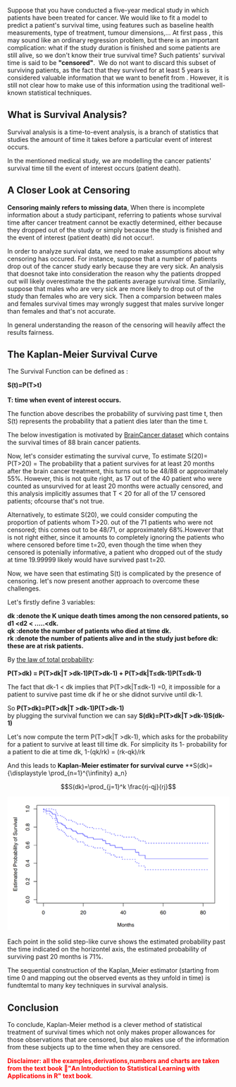 Suppose that you have conducted a five-year medical study in which patients have been treated for cancer. We would like to fit a model to predict a patient's survival time, using features such as baseline health measurements, type of treatment, tumour dimensions,... At first pass , this may sound like an ordinary regression problem, but there is an important complication: what if the study duration is finished and some patients are still alive, so we don't know their true survival time? Such patients' survival time is said to be **"censored"**. 
We do not want to discard this subset of surviving patients, as the fact that they survived for at least 5 years is considered valuable information that we want to benefit from . However, it is still not clear how to make use of this information using the traditional well-known statistical techniques.

## What is Survival Analysis?

Survival analysis is a time-to-event analysis, is a branch of statistics that studies the amount of time it takes before a particular event of interest occurs.

In the mentioned medical study, we are modelling the cancer patients' survival time till the event of interest occurs (patient death).

## A Closer Look at Censoring

**Censoring mainly refers to missing data**, When there is incomplete information about a study participant, referring to patients whose survival time after cancer treatment cannot be exactly determined, either because they dropped out of the study or simply because the study is finished and the event of interest (patient death) did not occur!.

In order to analyze survival data, we need to make assumptions about why censoring has occured. For instance, suppose that a number of patients drop out of the cancer study early because they are very sick. An analysis that doesnot take into consideration the reason why the patients dropped out will likely overestimate the the patients average survival time. Similarily, suppose that males who are very sick are more likely to drop out of the study than females who are very sick. Then a comparsion between males and females survival times may wrongly suggest that males survive longer than females and that's not accurate.

In general understanding the reason of the censoring will heavily affect the results fairness.

## The Kaplan-Meier Survival Curve

The Survival Function can be defined as :

**S(t)=P(T>t)** <br>                                                    
**T: time when event of interest occurs.**<br>

The function above describes the probability of surviving past time t, then S(t) represents the probability that a patient dies later than the time t.



The below investigation is motivated by [BrainCancer dataset](https://rdrr.io/cran/ISLR2/man/BrainCancer.html) which contains the survival times of 88 brain cancer patients. </br>

Now, let's consider estimating the survival curve, To estimate S(20)= P(T>20) = The probability that a patient survives for at least 20 months after the brain cancer treatment, this turns out to be 48/88 or approximately 55%. However, this is not quite right, as 17 out of the 40 patient who were counted as unsurvived for at least 20 months were actually censored, and this analysis implicitly assumes that T < 20 for all of the 17 censored patients; ofcourse that's not true.

Alternatively, to estimate S(20), we could consider computing the proportion of patients whom T>20. out of the 71 patients who were not censored; this comes out to be 48/71, or approximately 68%.However that is not right either, since it amounts to completely ignoring the patients who where censored before time t=20, even though the time when they censored is potenially informative, a patient who dropped out of the study at time 19.99999 likely would have survived past t=20.

Now, we have seen that estimating S(t) is complicated by the presence of censoring. let's now present another approach to overcome these challenges.

Let's firstly define 3 variables:

**dk :denote the K unique death times among the non censored patients, so d1 <d2 < .....<dk.**<br>
**qk :denote the number of patients who died at time dk.**</br>
**rk :denote the number of patients alive and in the study just before dk: these are at risk patients.**<br>

By [the law of total probability](https://en.wikipedia.org/wiki/Law_of_total_probability): 

**P(T>dk) = P(T>dk|T >dk-1)P(T>dk-1) + P(T>dk|T$\le$dk-1)P(T$\le$dk-1)**

The fact that dk-1 < dk implies that P(T>dk|T$\le$dk-1) =0, it impossible for a patient to survive past time dk if he or she didnot survive until dk-1.

So **P(T>dk)=P(T>dk|T >dk-1)P(T>dk-1)** <br>
by plugging the survival function we can say **S(dk)=P(T>dk|T >dk-1)S(dk-1)**

Let's now compute the term P(T>dk|T >dk-1), which asks for the probability for a patient to survive at least till time dk.
For simplicity its 1- probability for a patient to die at time dk, 1-(qk/rk) = (rk-qk)/rk

And this leads to **Kaplan-Meier estimater for survival curve**
                  **S(dk)={\displaystyle \prod_{n=1}^{\infinity} a_n}


$$S(dk)=\prod_{j=1}^k \frac{rj-qj}{rj}$$

<img src="/docs/images/kaplan_meier.png"  width="800" />

Each point in the solid step-like curve shows the estimated probability past the time indicated on the horizontel axis, the estimated probability of surviving past 20 months is 71%.

The sequential construction of the Kaplan_Meier estimator (starting from  time 0 and mapping out the observed events as they unfold in time) is fundtemtal to many key techniques in survival analysis.

## Conclusion

To conclude, Kaplan-Meier method is a clever method of statistical treatment of survival times which not only makes proper allowances for those observations that are censored, but also makes use of the information from these subjects up to the time when they are censored.

<font color='red'>**Disclaimer: all the examples,derivations,numbers and charts are taken from the text book "ِAn Introduction to Statistical Learning with Applications in R" text book**. </font>
